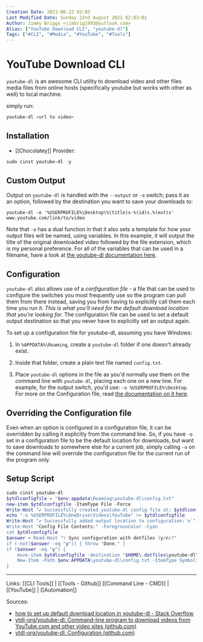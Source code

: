 ```yaml
---
Creation Date: 2021-08-22 02:03
Last Modified Date: Sunday 22nd August 2021 02:03:01
Author: Jimmy Briggs <jimbrig1993@outlook.com>
Alias: ["YouTube Download CLI", "youtube-dl"] 
Tags: ["#CLI", "#Media", "#YouTube", "#Tools"]
---
```


# YouTube Download CLI

`youtube-dl` is an awesome CLI utility to download video and other files media files from online hosts (specifically youtube but works with other as well) to local machine.

simply run:

```powershell
youtube-dl <url to video>
```

## Installation

- [[Chocolatey]] Provider:

```powershell
sudo cinst youtube-dl -y
```

## Custom Output

Output on `youtube-dl` is handled with the `--output` or `-o` switch; pass it as an option, followed by the destination you want to save your downloads to:

`youtube-dl -o '%USERPROFILE%\Desktop\%(title)s-%(id)s.%(ext)s' www.youtube.com/link/to/video`

Note that `-o` has a dual function in that it also sets a template for how your output files will be named, using variables. In this example, it will output the title of the original downloaded video followed by the file extension, which is my personal preference. For all of the variables that can be used in a filename, have a look at [the youtube-dl documentation here](https://github.com/rg3/youtube-dl#filesystem-options).

## Configuration

`youtube-dl` also allows use of a _configuration file_ - a file that can be used to configure the switches you most frequently use so the program can pull them from there instead, saving you from having to explicitly call them each time you run it. _This is what you'll need for the default download location that you're looking for._ The configuration file can be used to set a default output destination so that you never have to explicitly set an output again.

To set up a configuration file for youtube-dl, assuming you have Windows:

1.  In `%APPDATA%\Roaming`, create a `youtube-dl` folder if one doesn't already exist.
    
2.  Inside that folder, create a plain text file named `config.txt`.
    
3.  Place `youtube-dl` options in the file as you'd normally use them on the command line with `youtube-dl`, placing each one on a new line. For example, for the output switch, you'd use: `-o %USERPROFILE%\Desktop`. For more on the Configuration file, read [the documentation on it here](https://github.com/rg3/youtube-dl#configuration).
    

## Overriding the Configuration file

Even when an option is configured in a configuration file, it can be overridden by calling it explicitly from the command line. So, if you have `-o` set in a configuration file to be the default location for downloads, but want to save downloads to somewhere else for a current job, simply calling `-o` on the command line will override the configuration file for the current run of the program only.

## Setup Script

```powershell
sudo cinst youtube-dl
$ytdlconfigfile = "$env:appdata\Roaming\youtube-dl\config.txt" 
new-item $ytdlconfigfile -ItemType File -Force
Write-Host "✔️ Successfully created youtube-dl config file at: $ytdlconfigfile" -ForegroundColor Green
echo "-o %USERPROFILE%\OneDrive\Videos\YouTube" >> $ytdlconfigfile
Write-Host "✔️ Successfully added output location to configuration:`n`" -ForegroundColor Green
Write-Host "Config File Contents:" -ForegrounColor -Cyan
cat $ytdlconfigfile
$answer = Read-Host "❔ Sync configuration with dotfiles (y/n)?"
if (-not($answer -eq "y")) { throw "Done." }
if ($answer -eq "y") {
	move-item $ytdlconfigfile -destination "$HOME\.dotfiles\youtube-dl\" -Force
	New-Item -Path $env:APPDATA\youtube-dl\config.txt -ItemType SymbolicLink -Value "$HOME\.dotfiles\youtube-dl\config.yml"
}
```

***

Links: [[CLI Tools]] | [[Tools - Github]]  [[Command Line - CMD]] | [[YouTube]] | [[Automation]]

Sources:
- [how to set up default download location in youtube-dl - Stack Overflow](https://stackoverflow.com/questions/32482230/how-to-set-up-default-download-location-in-youtube-dl)
- [ytdl-org/youtube-dl: Command-line program to download videos from YouTube.com and other video sites (github.com)](https://github.com/ytdl-org/youtube-dl)
- [ytdl-org/youtube-dl: Configuration (github.com)](https://github.com/ytdl-org/youtube-dl#configuration)


